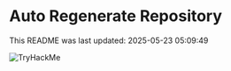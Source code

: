 # Auto Regenerate Repository

This README was last updated: 2025-05-23 05:09:49

 ![TryHackMe](https://tryhackme.com/badge/533634)